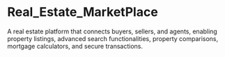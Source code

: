 # Real_Estate_MarketPlace
A real estate platform that connects buyers, sellers, and agents, enabling property listings, advanced search functionalities, property comparisons, mortgage calculators, and secure transactions.
